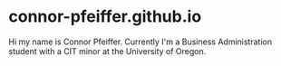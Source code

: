 # connor-pfeiffer.github.io
Hi my name is Connor Pfeiffer. Currently I'm a Business Administration student with a CIT minor at the University of Oregon.
